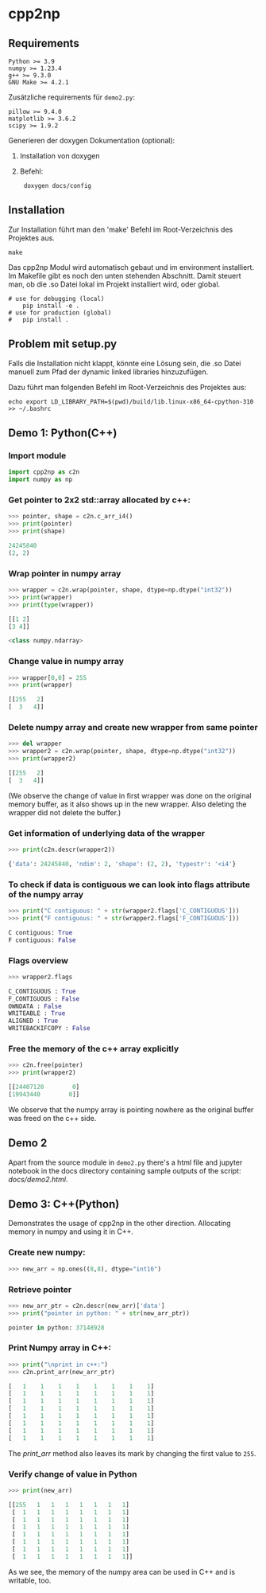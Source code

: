 # cpp2np

## Requirements

    Python >= 3.9
    numpy >= 1.23.4
    g++ >= 9.3.0
    GNU Make >= 4.2.1

Zusätzliche requirements für `demo2.py`:

    pillow >= 9.4.0
    matplotlib >= 3.6.2
    scipy >= 1.9.2

Generieren der doxygen Dokumentation (optional):

1. Installation von doxygen
2. Befehl:

        doxygen docs/config

## Installation

Zur Installation führt man den 'make' Befehl im Root-Verzeichnis des Projektes aus.

    make

Das cpp2np Modul wird automatisch gebaut und im environment installiert. Im Makefile gibt es noch den unten stehenden Abschnitt. Damit steuert man, ob die .so Datei lokal im Projekt installiert wird, oder global.

    # use for debugging (local)
        pip install -e .
    # use for production (global)
    #	pip install .
    
## Problem mit setup.py

Falls die Installation nicht klappt, könnte eine Lösung sein, die .so Datei manuell zum Pfad
der dynamic linked libraries hinzuzufügen.

Dazu führt man folgenden Befehl im Root-Verzeichnis des Projektes aus:

    echo export LD_LIBRARY_PATH=$(pwd)/build/lib.linux-x86_64-cpython-310 >> ~/.bashrc

## Demo 1: Python(C++)

### Import module

```python
import cpp2np as c2n
import numpy as np
```

### Get pointer to 2x2 std::array allocated by c++:

```python
>>> pointer, shape = c2n.c_arr_i4()
>>> print(pointer)
>>> print(shape)

24245840
(2, 2)
```

### Wrap pointer in numpy array

```python
>>> wrapper = c2n.wrap(pointer, shape, dtype=np.dtype("int32"))
>>> print(wrapper)
>>> print(type(wrapper))

[[1 2]
[3 4]]

<class numpy.ndarray>
```

### Change value in numpy array

```python
>>> wrapper[0,0] = 255
>>> print(wrapper)

[[255   2]
[  3   4]]
```

### Delete numpy array and create new wrapper from same pointer

```python
>>> del wrapper
>>> wrapper2 = c2n.wrap(pointer, shape, dtype=np.dtype("int32"))
>>> print(wrapper2)

[[255   2]
[  3   4]]
```

(We observe the change of value in first wrapper was done on the original memory buffer,
as it also shows up in the new wrapper. Also deleting the wrapper did not delete the buffer.)


### Get information of underlying data of the wrapper

```python
>>> print(c2n.descr(wrapper2))

{'data': 24245840, 'ndim': 2, 'shape': (2, 2), 'typestr': '<i4'}
```

### To check if data is contiguous we can look into flags attribute of the numpy array

```python
>>> print("C contiguous: " + str(wrapper2.flags['C_CONTIGUOUS']))
>>> print("F contiguous: " + str(wrapper2.flags['F_CONTIGUOUS']))

C contiguous: True
F contiguous: False
```    
    
### Flags overview

```python
>>> wrapper2.flags

C_CONTIGUOUS : True
F_CONTIGUOUS : False
OWNDATA : False
WRITEABLE : True
ALIGNED : True
WRITEBACKIFCOPY : False
```

### Free the memory of the c++ array explicitly

```python
>>> c2n.free(pointer)
>>> print(wrapper2)

[[24407120        0]
[19943440        0]]
```

We observe that the numpy array is pointing nowhere as the original buffer was freed on the c++ side.

## Demo 2

Apart from the source module in `demo2.py` there's a html file and jupyter notebook in the docs directory containing sample outputs of the script: *docs/demo2.html*.

## Demo 3: C++(Python)

Demonstrates the usage of cpp2np in the other direction. Allocating memory in numpy and using it in C++.

### Create new numpy:

```python
>>> new_arr = np.ones((8,8), dtype="int16")
```

### Retrieve pointer

```python
>>> new_arr_ptr = c2n.descr(new_arr)['data']
>>> print("pointer in python: " + str(new_arr_ptr))

pointer in python: 37148928
```

### Print Numpy array in C++:

```python
>>> print("\nprint in c++:")
>>> c2n.print_arr(new_arr_ptr)

[   1    1    1    1    1    1    1    1]
[   1    1    1    1    1    1    1    1]
[   1    1    1    1    1    1    1    1]
[   1    1    1    1    1    1    1    1]
[   1    1    1    1    1    1    1    1]
[   1    1    1    1    1    1    1    1]
[   1    1    1    1    1    1    1    1]
[   1    1    1    1    1    1    1    1]
```

The *print_arr* method also leaves its mark by changing the first value to `255`.

### Verify change of value in Python

```python
>>> print(new_arr)

[[255   1   1   1   1   1   1   1]
 [  1   1   1   1   1   1   1   1]
 [  1   1   1   1   1   1   1   1]
 [  1   1   1   1   1   1   1   1]
 [  1   1   1   1   1   1   1   1]
 [  1   1   1   1   1   1   1   1]
 [  1   1   1   1   1   1   1   1]
 [  1   1   1   1   1   1   1   1]]
 ```

 As we see, the memory of the numpy area can be used in C++ and is writable, too.